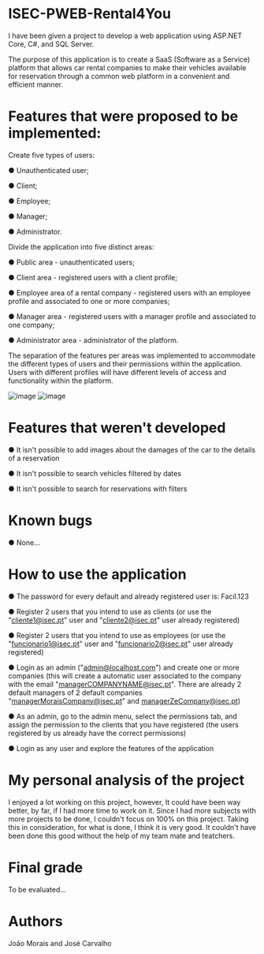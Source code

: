 # ISEC-PWEB-Rental4You

I have been given a project to develop a web application using ASP.NET Core, C#, and SQL Server. 

The purpose of this application is to create a SaaS (Software as a Service) platform that allows car rental companies to make their vehicles available for reservation through a common web platform in a convenient and efficient manner.




# Features that were proposed to be implemented:

Create five types of users:

● Unauthenticated user;

● Client;

● Employee;

● Manager;

● Administrator.




Divide the application into five distinct areas:

● Public area - unauthenticated users;

● Client area - registered users with a client profile;

● Employee area of a rental company - registered users with an employee profile and associated to one or more companies;

● Manager area - registered users with a manager profile and associated to one company;

● Administrator area - administrator of the platform.


The separation of the features per areas was implemented to accommodate the different types of users and their permissions within the application. Users with different profiles will have different levels of access and functionality within the platform.

![image](https://user-images.githubusercontent.com/72463113/211181217-8c0ac44f-3f76-471e-872a-8765b2c65f2b.png)
![image](https://user-images.githubusercontent.com/72463113/211181233-c291f21f-b1fc-46b5-b603-4fb56767efcf.png)




# Features that weren't developed 

● It isn't possible to add images about the damages of the car to the details of a reservation

● It isn't possible to search vehicles filtered by dates

● It isn't possible to search for reservations with filters




# Known bugs

● None...



# How to use the application 

● The password for every default and already registered user is: Facil.123

● Register 2 users that you intend to use as clients (or use the "cliente1@isec.pt" user and "cliente2@isec.pt" user already registered)

● Register 2 users that you intend to use as employees (or use the "funcionario1@isec.pt" user and "funcionario2@isec.pt" user already registered)

● Login as an admin ("admin@localhost.com") and create one or more companies (this will create a automatic user associated to the company with the email "managerCOMPANYNAME@isec.pt". There are already 2 default managers of 2 default companies "managerMoraisCompany@isec.pt" and managerZeCompany@isec.pt)

● As an admin, go to the admin menu, select the permissions tab, and assign the permission to the clients that you have registered (the users registered by us already have the correct permissions)

● Login as any user and explore the features of the application 






# My personal analysis of the project

I enjoyed a lot working on this project, however, It could have been way better, by far, if I had more time to work on it. Since I had more subjects with more projects to be done, I couldn't focus on 100% on this project. Taking this in consideration, for what is done, I think it is very good.
It couldn't have been done this good without the help of my team mate and teatchers.




# Final grade

To be evaluated...




# Authors

João Morais and José Carvalho
